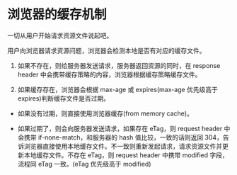 # 浏览器的缓存机制

一切从用户开始请求资源文件说起吧。

用户向浏览器请求资源问题，浏览器会检测本地是否有对应的缓存文件。

1. 如果不存在，则给服务器发送请求，服务器返回资源的同时，在 response header 中会携带缓存策略的内容，浏览器根据缓存策略缓存文件。

1. 如果缓存存在，浏览器会根据 max-age 或 expires(max-age 优先级高于 expires)判断缓存文件是否过期。

- 如果没有过期，则直接使用浏览器缓存(from memory cache)。

- 如果过期了，则会向服务器发送请求，如果存在 eTag，则 request header 中会携带 if-none-match，和服务器的 hash 值比较，一致的话则返回 304，告诉浏览器直接使用本地缓存文件。不一致则重新发起请求，请求资源文件并更新本地缓存文件。不存在 eTag，则 request header 中携带 modified 字段，流程同 eTag 一致。(eTag 优先级高于 modified)
